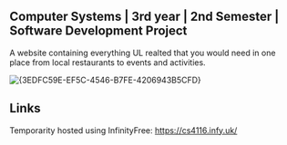 ## Computer Systems | 3rd year | 2nd Semester | Software Development Project
A website containing everything UL realted that you would need in one place from local restaurants to events and activities. 

![{3EDFC59E-EF5C-4546-B7FE-4206943B5CFD}](https://github.com/user-attachments/assets/88a1896d-6ffc-4a70-a699-01220ec33f9a)

## Links
Temporarity hosted using InfinityFree: https://cs4116.infy.uk/

